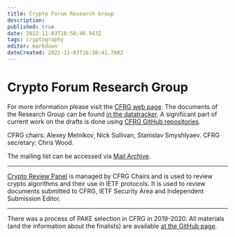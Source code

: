 ```yaml
---
title: Crypto Forum Research Group
description: 
published: true
date: 2022-11-03T16:58:46.943Z
tags: cryptography
editor: markdown
dateCreated: 2022-11-03T16:38:41.760Z
---
```


# Crypto Forum Research Group
For more information please visit the [CFRG web page](https://datatracker.ietf.org/rg/cfrg/about/). 
The documents of the Research Group can be found [in the datatracker](https://datatracker.ietf.org/rg/cfrg/documents/).
A significant part of current work on the drafts is done using [CFRG GitHub repositories](https://github.com/cfrg).

CFRG chairs: Alexey Melnikov, Nick Sullivan, Stanislav Smyshlyaev.
CFRG secretary: Chris Wood.

The mailing list can be accessed via [Mail Archive](https://mailarchive.ietf.org/arch/browse/cfrg/).

---
[Crypto Review Panel](https://wiki.ietf.org/e/en/group/CFRG/CryptoPanel) is managed by CFRG Chairs and is used to review crypto algorithms and their use in IETF protocols. It is used to review documents submitted to CFRG, IETF Security Area and Independent Submission Editor.

---
There was a process of PAKE selection in CFRG in 2019-2020. 
All materials (and the information about the finalists) are available [at the GitHub page](https://github.com/cfrg/pake-selection/).